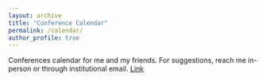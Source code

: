 ```yaml
---
layout: archive
title: "Conference Calendar"
permalink: /calendar/
author_profile: true
---
```


Conferences calendar for me and my friends. For suggestions, reach me in-person or through institutional email.
[Link](https://spectacular-panda-093.notion.site/Conference-Calendar-e7c276ac7c8441e4a968d54551c31a74?pvs=4)
